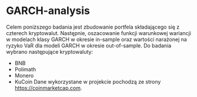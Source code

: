 # GARCH-analysis

Celem poniższego badania jest zbudowanie portfela składającego się z czterech kryptowalut. Następnie, oszacowanie funkcji warunkowej wariancji w modelach klasy GARCH
w okresie in-sample oraz wartości narażonej na ryzyko VaR dla modeli GARCH w okresie out-of-sample.
Do badania wybrano następujące kryptowaluty:
- BNB
- Polimath
- Monero
- KuCoin
Dane wykorzystane w projekcie pochodzą ze strony https://coinmarketcap.com.
